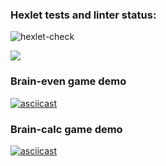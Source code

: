 ### Hexlet tests and linter status:
![hexlet-check](https://github.com/RoninSK8/frontend-project-lvl1/workflows/Lint/badge.svg)

<a href="https://codeclimate.com/github/RoninSK8/frontend-project-lvl1/maintainability"><img src="https://api.codeclimate.com/v1/badges/4123da168d74bb9bbbff/maintainability" /></a>



### Brain-even game demo
[![asciicast](https://asciinema.org/a/370214.svg)](https://asciinema.org/a/370214)

### Brain-calc game demo
[![asciicast](https://asciinema.org/a/371734.svg)](https://asciinema.org/a/371734)